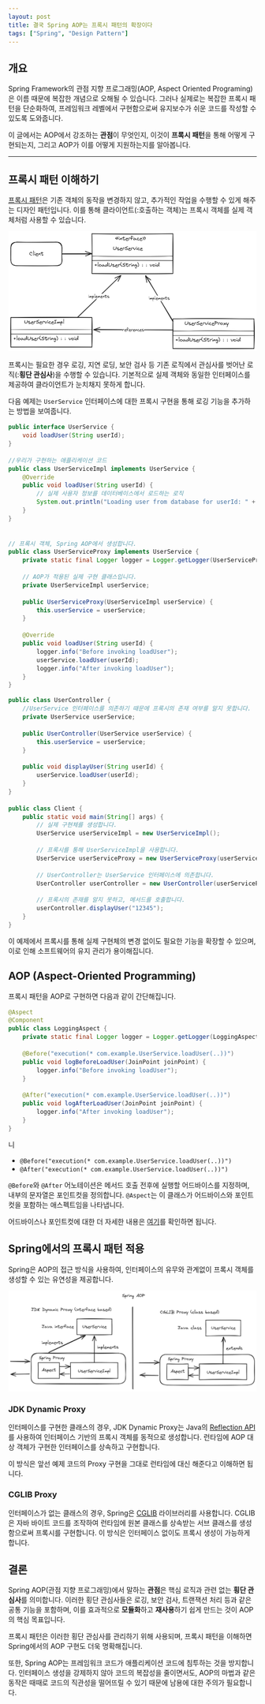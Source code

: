 ```yaml
---
layout: post
title: 결국 Spring AOP는 프록시 패턴의 확장이다
tags: ["Spring", "Design Pattern"]
---
```


## 개요

Spring Framework의 관점 지향 프로그래밍(AOP, Aspect Oriented Programing)은 이름 때문에 복잡한 개념으로 오해될 수 있습니다. 그러나 실제로는 복잡한 프록시 패턴을 단순화하여, 프레임워크 레벨에서 구현함으로써 유지보수가 쉬운 코드를 작성할 수 있도록 도와줍니다. 

이 글에서는 AOP에서 강조하는 **관점**이 무엇인지, 이것이 **프록시 패턴**을 통해 어떻게 구현되는지, 그리고 AOP가 이를 어떻게 지원하는지를 알아봅니다.

---

## 프록시 패턴 이해하기

[프록시 패턴](https://refactoring.guru/ko/design-patterns/proxy)은 기존 객체의 동작을 변경하지 않고, 추가적인 작업을 수행할 수 있게 해주는 디자인 패턴입니다. 이를 통해 클라이언트(:호출하는 객체)는 프록시 객체를 실제 객체처럼 사용할 수 있습니다.

![](/public/img/2024-06-30-1.png)

프록시는 필요한 경우 로깅, 지연 로딩, 보안 검사 등 기존 로직에서 관심사를 벗어난 로직(:**횡단 관심사**)을 수행할 수 있습니다. 기본적으로 실제 객체와 동일한 인터페이스를 제공하여 클라이언트가 눈치채지 못하게 합니다.

다음 예제는 `UserService` 인터페이스에 대한 프록시 구현을 통해 로깅 기능을 추가하는 방법을 보여줍니다.

```java
public interface UserService {
    void loadUser(String userId);
}

//우리가 구현하는 애플리케이션 코드
public class UserServiceImpl implements UserService {
    @Override
    public void loadUser(String userId) {
        // 실제 사용자 정보를 데이터베이스에서 로드하는 로직
        System.out.println("Loading user from database for userId: " + userId);
    }
}


// 프록시 객체, Spring AOP에서 생성합니다.
public class UserServiceProxy implements UserService {
    private static final Logger logger = Logger.getLogger(UserServiceProxy.class.getName());
    
    // AOP가 적용된 실제 구현 클래스입니다.
    private UserServiceImpl userService;

    public UserServiceProxy(UserServiceImpl userService) {
        this.userService = userService;
    }

    @Override
    public void loadUser(String userId) {
        logger.info("Before invoking loadUser");
        userService.loadUser(userId);
        logger.info("After invoking loadUser");
    }
}
```

```java
public class UserController {
    //UserService 인터페이스를 의존하기 때문에 프록시의 존재 여부를 알지 못합니다.
    private UserService userService;

    public UserController(UserService userService) {
        this.userService = userService;
    }

    public void displayUser(String userId) {
        userService.loadUser(userId);
    }
}

public class Client {
    public static void main(String[] args) {
        // 실제 구현체를 생성합니다.
        UserService userServiceImpl = new UserServiceImpl();

        // 프록시를 통해 UserServiceImpl을 사용합니다.
        UserService userServiceProxy = new UserServiceProxy(userServiceImpl);

        // UserController는 UserService 인터페이스에 의존합니다.
        UserController userController = new UserController(userServiceProxy);

        // 프록시의 존재를 알지 못하고, 메서드를 호출합니다.
        userController.displayUser("12345");
    }
}
```

이 예제에서 프록시를 통해 실제 구현체의 변경 없이도 필요한 기능을 확장할 수 있으며, 이로 인해 소프트웨어의 유지 관리가 용이해집니다.

## AOP (Aspect-Oriented Programming)

프록시 패턴을 AOP로 구현하면 다음과 같이 간단해집니다.

```java
@Aspect
@Component
public class LoggingAspect {
    private static final Logger logger = Logger.getLogger(LoggingAspect.class.getName());

    @Before("execution(* com.example.UserService.loadUser(..))")
    public void logBeforeLoadUser(JoinPoint joinPoint) {
        logger.info("Before invoking loadUser");
    }

    @After("execution(* com.example.UserService.loadUser(..))")
    public void logAfterLoadUser(JoinPoint joinPoint) {
        logger.info("After invoking loadUser");
    }
}
```
니
- `@Before("execution(* com.example.UserService.loadUser(..))")`
- `@After("execution(* com.example.UserService.loadUser(..))")`

`@Before`와 `@After` 어노테이션은 메서드 호출 전후에 실행할 어드바이스를 지정하며, 내부의 문자열은 포인트컷을 정의합니다. `@Aspect`는 이 클래스가 어드바이스와 포인트컷을 포함하는 애스펙트임을 나타냅니다. 

어드바이스나 포인트컷에 대한 더 자세한 내용은 [여기](https://docs.spring.io/spring-framework/reference/core/aop/ataspectj/advice.html)를 확인하면 됩니다.

## Spring에서의 프록시 패턴 적용

Spring은 AOP의 접근 방식을 사용하여, 인터페이스의 유무와 관계없이 프록시 객체를 생성할 수 있는 유연성을 제공합니다. 

![](/public/img/2024-06-30-2.png)

### JDK Dynamic Proxy

인터페이스를 구현한 클래스의 경우, JDK Dynamic Proxy는 Java의 [Reflection API](https://docs.oracle.com/javase/tutorial/reflect)를 사용하여 인터페이스 기반의 프록시 객체를 동적으로 생성합니다. 런타임에 AOP 대상 객체가 구현한 인터페이스를 상속하고 구현합니다.

이 방식은 앞선 예제 코드의 Proxy 구현을 그대로 런타임에 대신 해준다고 이해하면 됩니다.

### CGLIB Proxy

인터페이스가 없는 클래스의 경우, Spring은 [CGLIB](https://github.com/cglib/cglib) 라이브러리를 사용합니다. CGLIB은 자바 바이트 코드를 조작하여 런타임에 원본 클래스를 상속받는 서브 클래스를 생성함으로써 프록시를 구현합니다. 이 방식은 인터페이스 없이도 프록시 생성이 가능하게 합니다.

## 결론

Spring AOP(관점 지향 프로그래밍)에서 말하는 **관점**은 핵심 로직과 관련 없는 **횡단 관심사**를 의미합니다. 이러한 횡단 관심사들은 로깅, 보안 검사, 트랜잭션 처리 등과 같은 공통 기능을 포함하며, 이를 효과적으로 **모듈화**하고 **재사용**하기 쉽게 만드는 것이 AOP의 핵심 목표입니다. 

프록시 패턴은 이러한 횡단 관심사를 관리하기 위해 사용되며, 프록시 패턴을 이해하면 Spring에서의 AOP 구현도 더욱 명확해집니다.

또한, Spring AOP는 프레임워크 코드가 애플리케이션 코드에 침투하는 것을 방지합니다. 인터페이스 생성을 강제하지 않아 코드의 복잡성을 줄이면서도, AOP의 마법과 같은 동작은 때때로 코드의 직관성을 떨어뜨릴 수 있기 때문에 남용에 대한 주의가 필요합니다.